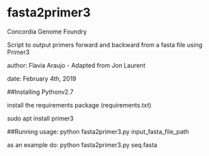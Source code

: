 # fasta2primer3


Concordia Genome Foundry

Script to output primers forward and backward from a fasta file using Primer3

author: Flavia Araujo - Adapted from Jon Laurent

date: February 4th, 2019

##Installing
Pythonv2.7

install the requirements package (requirements.txt)
 
sudo apt install primer3


##Running
usage: python fasta2primer3.py input_fasta_file_path

as an example do: python fasta2primer3.py seq.fasta

